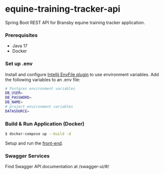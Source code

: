 # equine-training-tracker-api

Spring Boot REST API for Bransby equine training tracker application.

### Prerequisites

  * Java 17
  * Docker

### Set up .env

Install and configure [Intellij EnvFile plugin](https://plugins.jetbrains.com/plugin/7861-envfile) to use environment variables. Add the following variables to an .env file:

```bash
# Postgres environment variables
DB_USER=
DB_PASSWORD=
DB_NAME=
# project environment variables
DATASOURCE=
```
### Build & Run Application (Docker)

```bash
$ docker-compose up --build -d
```

Setup and run the [front-end](https://github.com/BransbyHorses/equine-training-tracker-app).

### Swagger Services

Find Swagger API documentation at /swagger-ui/#/